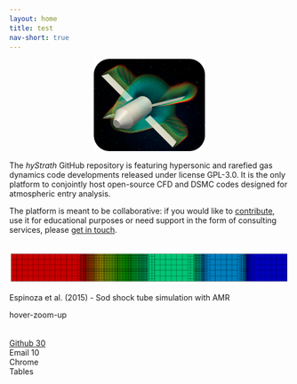 ```yaml
---
layout: home
title: test
nav-short: true
---
```


<p align="center">
  <img src="/docs/img/logos/satelliteMachLogo.png" width="200"/>
</p>

<p>
The <i>hyStrath</i> GitHub repository is featuring hypersonic and rarefied gas dynamics code developments released under license GPL-3.0. It is the only platform to conjointly host open-source CFD and DSMC codes designed for atmospheric entry analysis.
</p>

<p>
The platform is meant to be collaborative: if you would like to <a href="https://hystrath.github.io/contributions/">contribute</a>, use it for educational purposes or need support in the form of consulting services, please <a href="https://hystrath.github.io/contact">get in touch</a>. 
</p>

<br>

<div data-role="tile" data-size="medium" data-effect="hover-zoom-up">
    <div class="slide-front">
        <img src="/docs/img/gallery/Espinoza15-SodShockTube.png" class="h-100 w-100">
    </div>
    <div class="slide-back d-flex flex-justify-center flex-align-center p-4 op-mauve">
        <p class="text-center">
            Espinoza et al. (2015) - Sod shock tube simulation with AMR
        </p>
    </div>
    <span class="branding-bar fg-dark">hover-zoom-up</span>
</div>

<br>

<div class="tiles-grid">
    <div data-role="tile" data-size="small"></div>
    <div data-role="tile" data-size="small"></div>
    <div data-role="tile" data-size="small" class="col-1 row-2"></div>
    <div data-role="tile" data-size="small" class="col-2 row-2"></div>
    <div data-role="tile" data-size="medium"></div>
    <div data-role="tile" data-size="wide"></div>
    <div data-role="tile" data-size="large"></div>
    <div data-role="tile" data-size="medium"></div>
    <div data-role="tile" data-size="medium"></div>
    <div data-role="tile" data-size="wide"></div>
</div>

<br>

<div class="tiles-grid tiles-group size-2" data-group-title="General">
    <a href="https://github.com/olton/Metro-UI-CSS"
            data-role="tile" class="bg-indigo">
        <span class="mif-github icon"></span>
        <span class="branding-bar">Github</span>
        <span class="badge-bottom">30</span>
    </a>
    <div data-role="tile" class="bg-cyan">
        <span class="mif-envelop icon"></span>
        <span class="branding-bar">Email</span>
        <span class="badge-bottom">10</span>
    </div>
    <div data-role="tile" class="bg-orange" data-size="wide">
        <span class="mif-chrome icon"></span>
        <span class="branding-bar">Chrome</span>
    </div>
    <div data-role="tile" data-size="small">
        <span class="mif-apple icon"></span>
    </div>
    <div data-role="tile" data-size="small" class="bg-red">
        <span class="mif-bell icon"></span>
    </div>
    <div data-role="tile" data-size="small" class="bg-teal col-1 row-6">
        <span class="mif-windows icon"></span>
    </div>
    <div data-role="tile" data-size="small" class="bg-brown col-2 row-6">
        <span class="mif-wind icon"></span>
    </div>
    <div data-role="tile" class="bg-cyan">
        <span class="mif-table icon"></span>
        <span class="branding-bar">Tables</span>
    </div>
</div>
